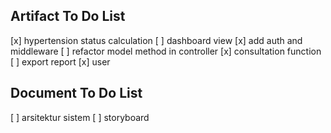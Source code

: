 ## Artifact To Do List

[x] hypertension status calculation
[ ] dashboard view
[x] add auth and middleware
[ ] refactor model method in controller
[x] consultation function
[ ] export report
[x] user

## Document To Do List

[ ] arsitektur sistem
[ ] storyboard
